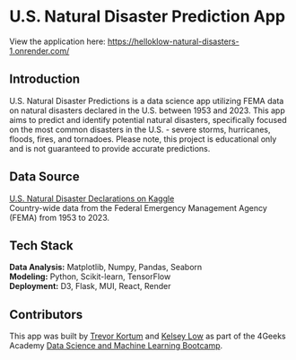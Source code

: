 # U.S. Natural Disaster Prediction App
View the application here: https://helloklow-natural-disasters-1.onrender.com/


## Introduction
U.S. Natural Disaster Predictions is a data science app utilizing FEMA data on natural disasters declared in the U.S. between 1953 and 2023. This app aims to predict and identify potential natural disasters, specifically focused on the most common disasters in the U.S. - severe storms, hurricanes, floods, fires, and tornadoes. Please note, this project is educational only and is not guaranteed to provide accurate predictions.  


## Data Source
[U.S. Natural Disaster Declarations on Kaggle](https://www.kaggle.com/datasets/headsortails/us-natural-disaster-declarations)\
Country-wide data from the Federal Emergency Management Agency (FEMA) from 1953 to 2023.


## Tech Stack
**Data Analysis:** Matplotlib, Numpy, Pandas, Seaborn\
**Modeling:** Python, Scikit-learn, TensorFlow\
**Deployment:** D3, Flask, MUI, React, Render


## Contributors
This app was built by [Trevor Kortum](https://github.com/tdestryk) and [Kelsey Low](https://github.com/helloklow) as part of the 4Geeks Academy [Data Science and Machine Learning Bootcamp](https://4geeksacademy.com/us/coding-bootcamps/datascience-machine-learning).
